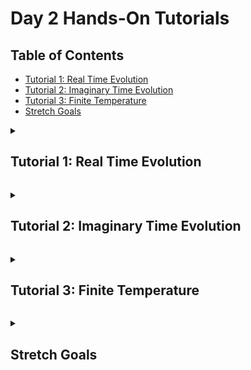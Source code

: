 # Day 2 Hands-On Tutorials

## Table of Contents

- [Tutorial 1: Real Time Evolution](#tutorial-1)
- [Tutorial 2: Imaginary Time Evolution](#tutorial-2)
- [Tutorial 3: Finite Temperature](#tutorial-3)
- [Stretch Goals](#stretch-goals)

<a id="tutorial-1"></a>
<details>
  <summary><h2>Tutorial 1: Real Time Evolution</h2></summary>
  <hr>

In this tutorial we will simulate the time evolution of several initial states under the 1D spin-1/2 Heisenberg
Hamiltonian using the time evolving block decimation (TEBD) algorithm. See
the [ITensorMPS.jl tutorial on TEBD](https://docs.itensor.org/ITensorMPS/stable/tutorials/MPSTimeEvolution.html)
for more background on the algorithm. We will work off of the script [1-tebd.jl](./1-tebd.jl).

The initial state constructed in `main` is the ground state of the Hamiltonian with the central spin excited. If we run this, the dynamics up until time $t=5.0$ will be simulated
```julia
julia> include("1-tebd.jl")
main

julia> res = main();
After sweep 1 energy=-13.09409636493637  maxlinkdim=10 maxerr=2.21E-03 time=0.033
After sweep 2 energy=-13.111284122964177  maxlinkdim=20 maxerr=2.27E-07 time=0.042
After sweep 3 energy=-13.111355718189827  maxlinkdim=46 maxerr=9.95E-11 time=0.083
After sweep 4 energy=-13.111355752014155  maxlinkdim=47 maxerr=9.93E-11 time=0.116
After sweep 5 energy=-13.111355752019346  maxlinkdim=47 maxerr=9.40E-11 time=0.111
time: 1.0
Bond dimension: 40
⟨ψₜ|Szⱼ|ψₜ⟩: 0.35502158812014994
∑ⱼ⟨ψₜ|Szⱼ|ψₜ⟩: 1.0000000000005
⟨ψₜ|H|ψₜ⟩: -11.929346376724634 - 2.0921203223608671e-16im

time: 2.0
Bond dimension: 47
⟨ψₜ|Szⱼ|ψₜ⟩: 0.08355269964032301
∑ⱼ⟨ψₜ|Szⱼ|ψₜ⟩: 1.0000000000007212
⟨ψₜ|H|ψₜ⟩: -11.929346333250871 - 4.398013998619169e-15im

time: 3.0
Bond dimension: 61
⟨ψₜ|Szⱼ|ψₜ⟩: -0.05027843626159247
∑ⱼ⟨ψₜ|Szⱼ|ψₜ⟩: 1.000000000000663
⟨ψₜ|H|ψₜ⟩: -11.929346353874365 - 1.3576397525559596e-15im

time: 4.0
Bond dimension: 81
⟨ψₜ|Szⱼ|ψₜ⟩: 0.00558010009598968
∑ⱼ⟨ψₜ|Szⱼ|ψₜ⟩: 1.0000000000004898
⟨ψₜ|H|ψₜ⟩: -11.929346384611089 + 4.990890715889457e-15im

time: 5.0
Bond dimension: 99
⟨ψₜ|Szⱼ|ψₜ⟩: 0.06961334092046022
∑ⱼ⟨ψₜ|Szⱼ|ψₜ⟩: 1.000000000002958
⟨ψₜ|H|ψₜ⟩: -11.929346264124122 - 3.920014918768254e-15im


julia> Plots.unicodeplots(); # Plot in the terminal

julia> plot_tebd_sz(res; step = 1) # S⁺|ψ⟩
     ┌────────────────────────────────────────┐
  0.5│⠀⠀⠀⠀⠀⠀⠀⠀⠀⠀⠀⠀⠀⠀⠀⠀⠀⠀⢀⢷⠀⠀⠀⠀⠀⠀⠀⠀⠀⠀⠀⠀⠀⠀⠀⠀⠀⠀⠀⠀│
     │⠀⠀⠀⠀⠀⠀⠀⠀⠀⠀⠀⠀⠀⠀⠀⠀⠀⠀⢸⠀⡇⠀⠀⠀⠀⠀⠀⠀⠀⠀⠀⠀⠀⠀⠀⠀⠀⠀⠀⠀│
     │⠀⠀⠀⠀⠀⠀⠀⠀⠀⠀⠀⠀⠀⠀⠀⠀⠀⠀⡇⠀⢸⠀⠀⠀⠀⠀⠀⠀⠀⠀⠀⠀⠀⠀⠀⠀⠀⠀⠀⠀│
     │⠀⠀⠀⠀⠀⠀⠀⠀⠀⠀⠀⠀⠀⠀⠀⠀⠀⢠⠃⠀⢸⠀⠀⠀⠀⠀⠀⠀⠀⠀⠀⠀⠀⠀⠀⠀⠀⠀⠀⠀│
     │⠀⠀⠀⠀⠀⠀⠀⠀⠀⠀⠀⠀⠀⠀⠀⠀⠀⢸⠀⠀⠀⡇⠀⠀⠀⠀⠀⠀⠀⠀⠀⠀⠀⠀⠀⠀⠀⠀⠀⠀│
     │⠀⠀⠀⠀⠀⠀⠀⠀⠀⠀⠀⠀⠀⠀⠀⠀⠀⡜⠀⠀⠀⡇⠀⣄⠀⠀⠀⠀⠀⠀⠀⠀⠀⠀⠀⠀⠀⠀⠀⠀│
     │⠀⠀⠀⠀⠀⠀⠀⠀⠀⢀⠀⠀⡀⠀⢀⡆⠀⡇⠀⠀⠀⢣⠀⡿⡀⢀⢆⠀⢠⡀⠀⢀⠀⠀⡀⠀⠀⠀⠀⠀│
⟨Szⱼ⟩│⡤⠦⢤⠴⠵⢤⠮⢦⢤⠮⢦⡼⠼⡤⡼⢼⢤⠧⠤⠤⠤⢼⢼⠤⢧⡼⠼⣤⠧⠵⣤⠧⠧⡴⠭⢦⠴⠵⠤⠴│
     │⠀⠀⠀⠀⠀⠀⠀⠀⠁⠀⠀⠁⠀⠱⠁⠈⣾⠀⠀⠀⠀⢸⡎⠀⠸⠁⠀⠈⠀⠀⠁⠀⠀⠀⠀⠀⠀⠀⠀⠀│
     │⠀⠀⠀⠀⠀⠀⠀⠀⠀⠀⠀⠀⠀⠀⠀⠀⠙⠀⠀⠀⠀⠀⠃⠀⠀⠀⠀⠀⠀⠀⠀⠀⠀⠀⠀⠀⠀⠀⠀⠀│
     │⠀⠀⠀⠀⠀⠀⠀⠀⠀⠀⠀⠀⠀⠀⠀⠀⠀⠀⠀⠀⠀⠀⠀⠀⠀⠀⠀⠀⠀⠀⠀⠀⠀⠀⠀⠀⠀⠀⠀⠀│
     │⠀⠀⠀⠀⠀⠀⠀⠀⠀⠀⠀⠀⠀⠀⠀⠀⠀⠀⠀⠀⠀⠀⠀⠀⠀⠀⠀⠀⠀⠀⠀⠀⠀⠀⠀⠀⠀⠀⠀⠀│
     │⠀⠀⠀⠀⠀⠀⠀⠀⠀⠀⠀⠀⠀⠀⠀⠀⠀⠀⠀⠀⠀⠀⠀⠀⠀⠀⠀⠀⠀⠀⠀⠀⠀⠀⠀⠀⠀⠀⠀⠀│
     │⠀⠀⠀⠀⠀⠀⠀⠀⠀⠀⠀⠀⠀⠀⠀⠀⠀⠀⠀⠀⠀⠀⠀⠀⠀⠀⠀⠀⠀⠀⠀⠀⠀⠀⠀⠀⠀⠀⠀⠀│
 -0.5│⠀⠀⠀⠀⠀⠀⠀⠀⠀⠀⠀⠀⠀⠀⠀⠀⠀⠀⠀⠀⠀⠀⠀⠀⠀⠀⠀⠀⠀⠀⠀⠀⠀⠀⠀⠀⠀⠀⠀⠀│
     └────────────────────────────────────────┘
     ⠀1⠀⠀⠀⠀⠀⠀⠀⠀⠀⠀⠀⠀⠀⠀⠀Site j⠀⠀⠀⠀⠀⠀⠀⠀⠀⠀⠀⠀⠀⠀⠀⠀30⠀

julia> res.energies # Energy is approximately conserved
51-element Vector{ComplexF64}:
 -11.929346423742393 + 0.0im
  -11.92934641725427 - 3.6360627981309294e-15im
 -11.929346413315944 - 6.60465373202584e-15im
 -11.929346409625618 + 2.158849497713054e-15im
 -11.929346405215828 + 6.2303492855615294e-15im
                     ⋮
 -11.929346350879868 + 2.796818504340759e-15im
 -11.929346336090644 - 1.6361784674014638e-16im
  -11.92934631672588 - 2.352668301281432e-15im
 -11.929346291758428 - 4.641265263485175e-15im
 -11.929346259946318 - 8.775550971328244e-16im

julia> sum.(res.szs) # Total spin at each time is approximately conserved
51-element Vector{Float64}:
 0.9999999999864227
 1.0000000000026976
 1.0000000000026796
 1.0000000000026528
 ⋮
 1.000000000003992
 1.000000000005273
 1.00000000000655
 1.0000000000072606

julia> animate_tebd_sz(res) # Animation of ⟨Szⱼ⟩ as a function of time
[...]

```
The animation lets us visualize how the excitation propagates through the system as a function of time.

1. Included in `main()` is a function `entanglement_entropy(ψ::MPS, bond::Int = length(ψ) ÷ 2)` to compute the von Neumann entanglement entropy between sites `1..bond` and `bond+1...N` of the MPS. The vector of half-chain entanglement entropies is output by `main` as `entanglements`.
Plot this half chain entanglement entropy as a function of time, how does it behave?

```julia
julia> Plots.unicodeplots()

julia> plot(res.times, res.entanglements, xlabel = "Time", ylabel = "Entanglement")
            ┌────────────────────────────────────────┐  
     1.28615│⠀⡇⠀⠀⠀⠀⠀⠀⠀⠀⠀⠀⠀⠀⠀⠀⠀⠀⠀⠀⠀⢀⠤⠔⠒⠲⠤⣀⡀⠀⠀⠀⠀⠀⠀⠀⠀⠀⠀⠀│y1
            │⠀⡇⠀⠀⠀⠀⠀⠀⠀⠀⠀⠀⠀⠀⠀⠀⠀⠀⠀⠀⡔⠁⠀⠀⠀⠀⠀⠀⠉⠒⠢⣄⣀⠀⠀⠀⢀⣀⠤⠀│  
            │⠀⡇⠀⠀⠀⠀⠀⠀⠀⠀⠀⠀⠀⠀⠀⠀⠀⠀⢀⠎⠀⠀⠀⠀⠀⠀⠀⠀⠀⠀⠀⠀⠀⠉⠉⠉⠁⠀⠀⠀│  
            │⠀⡇⠀⠀⠀⠀⠀⠀⠀⠀⠀⠀⠀⠀⠀⠀⠀⢠⠃⠀⠀⠀⠀⠀⠀⠀⠀⠀⠀⠀⠀⠀⠀⠀⠀⠀⠀⠀⠀⠀│  
            │⠀⡇⠀⠀⠀⠀⠀⠀⠀⠀⠀⠀⠀⠀⠀⠀⢀⠇⠀⠀⠀⠀⠀⠀⠀⠀⠀⠀⠀⠀⠀⠀⠀⠀⠀⠀⠀⠀⠀⠀│  
            │⠀⡇⠀⠀⠀⠀⠀⠀⠀⠀⠀⠀⠀⠀⠀⢀⠎⠀⠀⠀⠀⠀⠀⠀⠀⠀⠀⠀⠀⠀⠀⠀⠀⠀⠀⠀⠀⠀⠀⠀│  
            │⠀⡇⠀⠀⠀⠀⠀⠀⠀⠀⠀⠀⠀⠀⢀⠎⠀⠀⠀⠀⠀⠀⠀⠀⠀⠀⠀⠀⠀⠀⠀⠀⠀⠀⠀⠀⠀⠀⠀⠀│  
Entanglement│⠀⡇⠀⠀⠀⠀⠀⠀⠀⠀⠀⠀⠀⠀⡜⠀⠀⠀⠀⠀⠀⠀⠀⠀⠀⠀⠀⠀⠀⠀⠀⠀⠀⠀⠀⠀⠀⠀⠀⠀│  
            │⠀⡇⠀⠀⠀⠀⠀⠀⠀⠀⠀⠀⠀⡸⠀⠀⠀⠀⠀⠀⠀⠀⠀⠀⠀⠀⠀⠀⠀⠀⠀⠀⠀⠀⠀⠀⠀⠀⠀⠀│  
            │⠀⡇⠀⠀⠀⠀⠀⠀⠀⠀⠀⠀⡰⠁⠀⠀⠀⠀⠀⠀⠀⠀⠀⠀⠀⠀⠀⠀⠀⠀⠀⠀⠀⠀⠀⠀⠀⠀⠀⠀│  
            │⠀⡇⠀⠀⠀⠀⠀⠀⠀⠀⠀⡔⠁⠀⠀⠀⠀⠀⠀⠀⠀⠀⠀⠀⠀⠀⠀⠀⠀⠀⠀⠀⠀⠀⠀⠀⠀⠀⠀⠀│  
            │⠀⡇⠀⠀⠀⠀⠀⠀⠀⢀⠴⠁⠀⠀⠀⠀⠀⠀⠀⠀⠀⠀⠀⠀⠀⠀⠀⠀⠀⠀⠀⠀⠀⠀⠀⠀⠀⠀⠀⠀│  
            │⠀⡇⠀⠀⠀⠀⠀⠀⢠⠊⠀⠀⠀⠀⠀⠀⠀⠀⠀⠀⠀⠀⠀⠀⠀⠀⠀⠀⠀⠀⠀⠀⠀⠀⠀⠀⠀⠀⠀⠀│  
            │⠀⡇⠀⠀⠀⣀⡠⠊⠁⠀⠀⠀⠀⠀⠀⠀⠀⠀⠀⠀⠀⠀⠀⠀⠀⠀⠀⠀⠀⠀⠀⠀⠀⠀⠀⠀⠀⠀⠀⠀│  
     0.43001│⠀⡧⠔⠒⠋⠀⠀⠀⠀⠀⠀⠀⠀⠀⠀⠀⠀⠀⠀⠀⠀⠀⠀⠀⠀⠀⠀⠀⠀⠀⠀⠀⠀⠀⠀⠀⠀⠀⠀⠀│  
            └────────────────────────────────────────┘  
            ⠀-0.18⠀⠀⠀⠀⠀⠀⠀⠀⠀⠀⠀⠀Time⠀⠀⠀⠀⠀⠀⠀⠀⠀⠀⠀⠀⠀⠀⠀6.18⠀ 
```
Is this what you would expect for a quench? Why or why not? What happens around time `t ~ 5.0`? Try increasing the time of the simulation to `time = 8.0` to resolve the long-time behaviour better.

2. We can change the initial state to something different. Let's try a state where all the spins are polarised along the z-axis. This can be done via the line
```julia
julia> psit = ITensorMPS.MPS(sites, ["Z+" for i in 1:nsite])
```
Note that you should comment out parts of the code where the initial state was created by DMRG and then excited (lines 81-85 and 100-102) and substitute them for:

```julia
    psit = ITensorMPS.MPS(sites, ["Z+" for i in 1:nsite])
    initial_energy = inner(psit', H, psit)
```

alternatively, if you are feeling lazy, you can just paste the above on line 103 to overwrite the current inital state.

What do you notice about the dynamics of the quench now? Hint: think about the symmetries of the model.

3. Now try initializing the system in an anti-ferromagnetic state instead
```julia
    psit = ITensorMPS.MPS(sites, [iseven(i) ? "Z+" : "Z-" for i in 1:nsite])
```

Plot the entanglement entropy as a function of time.

```julia
julia> plot(res.times, res.entanglements, xlabel = "Time", ylabel = "Entanglement")
            ┌────────────────────────────────────────┐  
      3.0758│⠀⡇⠀⠀⠀⠀⠀⠀⠀⠀⠀⠀⠀⠀⠀⠀⠀⠀⠀⠀⠀⠀⠀⠀⠀⠀⠀⠀⠀⠀⠀⠀⠀⠀⠀⠀⠀⣀⠔⠀│y1
            │⠀⡇⠀⠀⠀⠀⠀⠀⠀⠀⠀⠀⠀⠀⠀⠀⠀⠀⠀⠀⠀⠀⠀⠀⠀⠀⠀⠀⠀⠀⠀⠀⠀⠀⣀⠴⠊⠀⠀⠀│  
            │⠀⡇⠀⠀⠀⠀⠀⠀⠀⠀⠀⠀⠀⠀⠀⠀⠀⠀⠀⠀⠀⠀⠀⠀⠀⠀⠀⠀⠀⠀⠀⢀⠤⠊⠀⠀⠀⠀⠀⠀│  
            │⠀⡇⠀⠀⠀⠀⠀⠀⠀⠀⠀⠀⠀⠀⠀⠀⠀⠀⠀⠀⠀⠀⠀⠀⠀⠀⠀⠀⢀⠤⠚⠁⠀⠀⠀⠀⠀⠀⠀⠀│  
            │⠀⡇⠀⠀⠀⠀⠀⠀⠀⠀⠀⠀⠀⠀⠀⠀⠀⠀⠀⠀⠀⠀⠀⠀⠀⠀⡠⠒⠁⠀⠀⠀⠀⠀⠀⠀⠀⠀⠀⠀│  
            │⠀⡇⠀⠀⠀⠀⠀⠀⠀⠀⠀⠀⠀⠀⠀⠀⠀⠀⠀⠀⠀⠀⠀⣠⠖⠊⠀⠀⠀⠀⠀⠀⠀⠀⠀⠀⠀⠀⠀⠀│  
            │⠀⡇⠀⠀⠀⠀⠀⠀⠀⠀⠀⠀⠀⠀⠀⠀⠀⠀⠀⠀⢀⠔⠉⠀⠀⠀⠀⠀⠀⠀⠀⠀⠀⠀⠀⠀⠀⠀⠀⠀│  
Entanglement│⠀⡇⠀⠀⠀⠀⠀⠀⠀⠀⠀⠀⠀⠀⠀⠀⠀⢀⡠⠊⠁⠀⠀⠀⠀⠀⠀⠀⠀⠀⠀⠀⠀⠀⠀⠀⠀⠀⠀⠀│  
            │⠀⡇⠀⠀⠀⠀⠀⠀⠀⠀⠀⠀⠀⠀⠀⣀⠔⠁⠀⠀⠀⠀⠀⠀⠀⠀⠀⠀⠀⠀⠀⠀⠀⠀⠀⠀⠀⠀⠀⠀│  
            │⠀⡇⠀⠀⠀⠀⠀⠀⠀⠀⠀⠀⢀⡠⠊⠀⠀⠀⠀⠀⠀⠀⠀⠀⠀⠀⠀⠀⠀⠀⠀⠀⠀⠀⠀⠀⠀⠀⠀⠀│  
            │⠀⡇⠀⠀⠀⠀⠀⠀⠀⠀⣀⠔⠁⠀⠀⠀⠀⠀⠀⠀⠀⠀⠀⠀⠀⠀⠀⠀⠀⠀⠀⠀⠀⠀⠀⠀⠀⠀⠀⠀│  
            │⠀⡇⠀⠀⠀⠀⠀⢀⡠⠊⠀⠀⠀⠀⠀⠀⠀⠀⠀⠀⠀⠀⠀⠀⠀⠀⠀⠀⠀⠀⠀⠀⠀⠀⠀⠀⠀⠀⠀⠀│  
            │⠀⡇⠀⠀⠀⢀⠔⠁⠀⠀⠀⠀⠀⠀⠀⠀⠀⠀⠀⠀⠀⠀⠀⠀⠀⠀⠀⠀⠀⠀⠀⠀⠀⠀⠀⠀⠀⠀⠀⠀│  
            │⠀⡇⠀⢀⠜⠁⠀⠀⠀⠀⠀⠀⠀⠀⠀⠀⠀⠀⠀⠀⠀⠀⠀⠀⠀⠀⠀⠀⠀⠀⠀⠀⠀⠀⠀⠀⠀⠀⠀⠀│  
  -0.0895865│⠤⡷⠮⠥⠤⠤⠤⠤⠤⠤⠤⠤⠤⠤⠤⠤⠤⠤⠤⠤⠤⠤⠤⠤⠤⠤⠤⠤⠤⠤⠤⠤⠤⠤⠤⠤⠤⠤⠤⠤│  
            └────────────────────────────────────────┘  
            ⠀-0.18⠀⠀⠀⠀⠀⠀⠀⠀⠀⠀⠀⠀Time⠀⠀⠀⠀⠀⠀⠀⠀⠀⠀⠀⠀⠀⠀⠀6.18⠀ 
``` 

How does this differ to the first initial state we used (the locally excited ground state)? What does this imply for the growth of the bond dimension of the function of time to maintain accuracy? Hint: for an arbitrary MPS of bond dimension $\chi$, the bound $S_{\rm Von Neumann} \leq log_{2}(\chi)$ is true. 

Click [here](#table-of-contents) to return to the table of contents.

</details>

<a id="tutorial-2"></a>
<details>
  <summary><h2>Tutorial 2: Imaginary Time Evolution</h2></summary>
  <hr>

Now we are going to switch from real time to imaginary time evolution. This is incredibly easy with tensor networks, as we can just perform the substitution $dt \rightarrow - {\rm i} d \beta`. 

We will be working off the script [2-imaginary-time.jl](./2-imaginary-time.jl) which does this for you and implements the imaginary time dynamics of a random initial state under the Heisenberg Hamiltonian.


```julia
julia> res = main();
After sweep 1 energy=-13.10580711255933  maxlinkdim=10 maxerr=2.04E-03 time=0.029
After sweep 2 energy=-13.111348929097458  maxlinkdim=20 maxerr=1.41E-07 time=0.040
After sweep 3 energy=-13.11135575001343  maxlinkdim=45 maxerr=9.81E-11 time=0.085
After sweep 4 energy=-13.111355751942149  maxlinkdim=47 maxerr=1.00E-10 time=0.118
After sweep 5 energy=-13.111355751949796  maxlinkdim=47 maxerr=1.00E-10 time=0.112
time: 5.0
Bond dimension: 24
⟨ψₜ|Szⱼ|ψₜ⟩: -0.07015198148930198
∑ⱼ⟨ψₜ|Szⱼ|ψₜ⟩: -0.3554642454935465
⟨ψₜ|H|ψₜ⟩: -12.918726195417213

time: 10.0
Bond dimension: 38
⟨ψₜ|Szⱼ|ψₜ⟩: -0.0007049850288560583
∑ⱼ⟨ψₜ|Szⱼ|ψₜ⟩: -0.12498385296119857
⟨ψₜ|H|ψₜ⟩: -13.082551163963094

time: 15.0
Bond dimension: 40
⟨ψₜ|Szⱼ|ψₜ⟩: 0.007906094151056576
∑ⱼ⟨ψₜ|Szⱼ|ψₜ⟩: -0.035190911135993715
⟨ψₜ|H|ψₜ⟩: -13.105243727446057

time: 20.0
Bond dimension: 40
⟨ψₜ|Szⱼ|ψₜ⟩: 0.005455558345839978
∑ⱼ⟨ψₜ|Szⱼ|ψₜ⟩: -0.010092112111528002
⟨ψₜ|H|ψₜ⟩: -13.109727125683662


julia> res.energies .- res.energy
101-element Vector{Float64}:
 13.344740259203546
 11.607416095173846
  9.788767514056136
  8.027055433275628
  6.478091389576792
  5.219661141730995
  ⋮
  0.00210452773845482
  0.0019989336674051117
  0.001898845407890093
  0.0018039541390795222
  0.0017139718695293737
  0.0016286262661342477

```

1. Notice how the energy is converging to that of the DMRG calculation. You can show an animation of the local $Sz$ of each spin in the chain by passing `outputlevel = 2` as a `kwarg` to `main()`. Observe how the system relaxes to a state with no local magnetisation. 

We can calculate the variance of `psit` to observe how close it is to an eigenstate of `H`. Specifically the variance is given by

```julia
julia> energy_var = inner(apply(H, psit),apply(H, psit)) - inner(psit',H,psit)^2
```

2. Calculate the variance of the energy as a function of time in your simulation and have `main` return it. Plot it. 

```julia
julia> plot(res.times, res.energy_vars, xlabel = "Imaginary Time", ylabel = "Energy Variance")
               ┌────────────────────────────────────────┐  
        4.67397│⠀⡷⡀⠀⠀⠀⠀⠀⠀⠀⠀⠀⠀⠀⠀⠀⠀⠀⠀⠀⠀⠀⠀⠀⠀⠀⠀⠀⠀⠀⠀⠀⠀⠀⠀⠀⠀⠀⠀⠀│y1
               │⠀⡇⡇⠀⠀⠀⠀⠀⠀⠀⠀⠀⠀⠀⠀⠀⠀⠀⠀⠀⠀⠀⠀⠀⠀⠀⠀⠀⠀⠀⠀⠀⠀⠀⠀⠀⠀⠀⠀⠀│  
               │⠀⡇⡇⠀⠀⠀⠀⠀⠀⠀⠀⠀⠀⠀⠀⠀⠀⠀⠀⠀⠀⠀⠀⠀⠀⠀⠀⠀⠀⠀⠀⠀⠀⠀⠀⠀⠀⠀⠀⠀│  
               │⠀⡇⢸⠀⠀⠀⠀⠀⠀⠀⠀⠀⠀⠀⠀⠀⠀⠀⠀⠀⠀⠀⠀⠀⠀⠀⠀⠀⠀⠀⠀⠀⠀⠀⠀⠀⠀⠀⠀⠀│  
               │⠀⡇⢸⠀⠀⠀⠀⠀⠀⠀⠀⠀⠀⠀⠀⠀⠀⠀⠀⠀⠀⠀⠀⠀⠀⠀⠀⠀⠀⠀⠀⠀⠀⠀⠀⠀⠀⠀⠀⠀│  
               │⠀⡇⠸⡀⠀⠀⠀⠀⠀⠀⠀⠀⠀⠀⠀⠀⠀⠀⠀⠀⠀⠀⠀⠀⠀⠀⠀⠀⠀⠀⠀⠀⠀⠀⠀⠀⠀⠀⠀⠀│  
               │⠀⡇⠀⡇⠀⠀⠀⠀⠀⠀⠀⠀⠀⠀⠀⠀⠀⠀⠀⠀⠀⠀⠀⠀⠀⠀⠀⠀⠀⠀⠀⠀⠀⠀⠀⠀⠀⠀⠀⠀│  
Energy Variance│⠀⡇⠀⡇⠀⠀⠀⠀⠀⠀⠀⠀⠀⠀⠀⠀⠀⠀⠀⠀⠀⠀⠀⠀⠀⠀⠀⠀⠀⠀⠀⠀⠀⠀⠀⠀⠀⠀⠀⠀│  
               │⠀⡇⠀⢸⠀⠀⠀⠀⠀⠀⠀⠀⠀⠀⠀⠀⠀⠀⠀⠀⠀⠀⠀⠀⠀⠀⠀⠀⠀⠀⠀⠀⠀⠀⠀⠀⠀⠀⠀⠀│  
               │⠀⡇⠀⠘⡄⠀⠀⠀⠀⠀⠀⠀⠀⠀⠀⠀⠀⠀⠀⠀⠀⠀⠀⠀⠀⠀⠀⠀⠀⠀⠀⠀⠀⠀⠀⠀⠀⠀⠀⠀│  
               │⠀⡇⠀⠀⢧⠀⠀⠀⠀⠀⠀⠀⠀⠀⠀⠀⠀⠀⠀⠀⠀⠀⠀⠀⠀⠀⠀⠀⠀⠀⠀⠀⠀⠀⠀⠀⠀⠀⠀⠀│  
               │⠀⡇⠀⠀⠘⡄⠀⠀⠀⠀⠀⠀⠀⠀⠀⠀⠀⠀⠀⠀⠀⠀⠀⠀⠀⠀⠀⠀⠀⠀⠀⠀⠀⠀⠀⠀⠀⠀⠀⠀│  
               │⠀⡇⠀⠀⠀⢣⠀⠀⠀⠀⠀⠀⠀⠀⠀⠀⠀⠀⠀⠀⠀⠀⠀⠀⠀⠀⠀⠀⠀⠀⠀⠀⠀⠀⠀⠀⠀⠀⠀⠀│  
               │⠀⡇⠀⠀⠀⠀⠣⡀⠀⠀⠀⠀⠀⠀⠀⠀⠀⠀⠀⠀⠀⠀⠀⠀⠀⠀⠀⠀⠀⠀⠀⠀⠀⠀⠀⠀⠀⠀⠀⠀│  
      -0.135919│⠤⡧⠤⠤⠤⠤⠤⠬⠶⠶⠶⠶⠦⠤⠤⠤⠤⠤⠤⠤⠤⠤⠤⠤⠤⠤⠤⠤⠤⠤⠤⠤⠤⠤⠤⠤⠤⠤⠤⠤│  
               └────────────────────────────────────────┘  
               ⠀-0.6⠀⠀⠀⠀⠀⠀⠀⠀Imaginary Time⠀⠀⠀⠀⠀⠀⠀⠀⠀⠀20.6⠀  
```

The initial state we used is a random `MPS`constructed via the lines
```julia>
    rng = StableRNG(123)
    psit = random_mps(rng, sites)
```

3. Try changing the seed of the initial state. Does the result still converge to the ground state? Can you think of what initial states might prevent this happening? Hint: think about the symmetries of the model. Try to construct some. Does the variance still go to zero?


Click [here](#table-of-contents) to return to the table of contents.

</details>

<a id="tutorial-3"></a>
<details>
  <summary><h2>Tutorial 3: Finite Temperature</h2></summary>
  <hr>

We are now going to run the METTS (Minimally entangled thermal states) algorithm to extract finite temperature properties of the system whilst remaining in the pure state picture. This is done in the file [3-metts.jl](./3-metts.jl).

```julia
julia> include("3-metts.jl")

julia> res = main();
Making warmup METTS number 10
  Sampled state: ["Z-", "Z+", "Z+", "Z-", "Z+", "Z-", "Z+", "Z-", "Z+", "Z-"]
Making METTS number 10
  Energy of METTS 10 = -4.0978
  Energy of ground state from DMRG -4.2580
  Estimated Energy = -4.1171 +- 0.0318  [-4.1489,-4.0853]
  Sampled state: ["Z-", "Z-", "Z+", "Z-", "Z-", "Z+", "Z+", "Z-", "Z-", "Z+"]
Making METTS number 20
  Energy of METTS 20 = -3.5787
  Energy of ground state from DMRG -4.2580
  Estimated Energy = -4.0288 +- 0.0453  [-4.0741,-3.9836]
  Sampled state: ["Z+", "Z-", "Z-", "Z+", "Z-", "Z+", "Z+", "Z-", "Z-", "Z+"]
Making METTS number 30
  Energy of METTS 30 = -4.1557
  Energy of ground state from DMRG -4.2580
  Estimated Energy = -4.0074 +- 0.0370  [-4.0443,-3.9704]
  Sampled state: ["Z-", "Z+", "Z+", "Z+", "Z-", "Z-", "Z+", "Z-", "Z+", "Z-"]
Making METTS number 40
  Energy of METTS 40 = -3.8662
  Energy of ground state from DMRG -4.2580
  Estimated Energy = -3.9767 +- 0.0333  [-4.0100,-3.9434]
  Sampled state: ["Z-", "Z+", "Z-", "Z-", "Z-", "Z+", "Z+", "Z-", "Z+", "Z-"]
Making METTS number 50
  Energy of METTS 50 = -3.8099
  Energy of ground state from DMRG -4.2580
  Estimated Energy = -3.9556 +- 0.0301  [-3.9856,-3.9255]
  Sampled state: ["Z+", "Z+", "Z-", "Z+", "Z-", "Z-", "Z+", "Z-", "Z-", "Z+"]
Making METTS number 60
  Energy of METTS 60 = -3.8595
  Energy of ground state from DMRG -4.2580
  Estimated Energy = -3.9723 +- 0.0264  [-3.9987,-3.9459]
  Sampled state: ["Z+", "Z-", "Z+", "Z-", "Z+", "Z+", "Z-", "Z+", "Z-", "Z+"]
Making METTS number 70
  Energy of METTS 70 = -4.1383
  Energy of ground state from DMRG -4.2580
  Estimated Energy = -3.9683 +- 0.0236  [-3.9919,-3.9447]
  Sampled state: ["Z-", "Z+", "Z-", "Z+", "Z-", "Z+", "Z-", "Z-", "Z+", "Z-"]
Making METTS number 80
  Energy of METTS 80 = -4.1383
  Energy of ground state from DMRG -4.2580
  Estimated Energy = -3.9765 +- 0.0217  [-3.9982,-3.9548]
  Sampled state: ["Z-", "Z+", "Z-", "Z+", "Z-", "Z+", "Z+", "Z-", "Z+", "Z-"]
Making METTS number 90
  Energy of METTS 90 = -4.1383
  Energy of ground state from DMRG -4.2580
  Estimated Energy = -3.9760 +- 0.0203  [-3.9963,-3.9557]
  Sampled state: ["Z-", "Z+", "Z-", "Z-", "Z-", "Z+", "Z+", "Z-", "Z+", "Z-"]
Making METTS number 100
  Energy of METTS 100 = -3.8843
  Energy of ground state from DMRG -4.2580
  Estimated Energy = -3.9652 +- 0.0190  [-3.9842,-3.9462]
  Sampled state: ["Z-", "Z-", "Z+", "Z-", "Z+", "Z+", "Z-", "Z+", "Z+", "Z-"]
```

The specific heat can be approximated from the METTS algorithm via the following formula

$$C_{v}(\beta) = \frac{\beta^{2}}{\rm NMETTS}\left(\overline{\langle H^{2} \rangle} - \overline{\langle H \rangle^{2}} \right)

where $\overline$ denotes the METTS ensemble average. You can measure the square energy of a given METTS via 

```julia
julia> inner(apply(H, psi),apply(H, psi))
```

1. Modify `main()` to keep track of the square energy of each METT after it has been evolved. Average over these, and the energies (which are already kept track off) at the end of the simulation to calculate $C_{v}(\beta)$ for the given $\beta$ and have it returned by main. Check that this gives a sensible answer from `main()`. For the default parameters ($\beta = 4.0$, NMETTS $=100$) provided you should find $C_{v}(\beta = 4.0) \approx 0.19$ (the RNG for the initial state and sampling is seeded to be reproducable).

```julia
julia> res = main(; outputlevel = 0);

julia> res.specific_heat
0.1906972673732355
```

No we are going to measure the specific heat as a function of inverse temperature.

2. Construct an array of $\beta$ values spanning $0 \leq \beta \leq 8.0$, for instance

```julia

julia> betas = [0.2*i for i in 1:41];
```

and then create a vector of simulation outputs for these `betas`. E.g

```julia
julia> results = [main(; beta, betastep = 0.1, NMETTS=25) for beta in betas]
```

This might take a few minutes to run, so play around with the setting of `NMETTS`. We suggest setting NMETTS = 25 to get a coarse grained result. Plot the result.

```julia
julia> plot(betas, specific_heats, xlabel = "Beta", ylabel = "Specific Heat")
             ┌────────────────────────────────────────┐  
     0.393288│⡇⠀⠀⠀⠀⠀⠀⠀⠀⠀⠀⠀⠀⢰⠀⠀⠀⠀⠀⣀⠀⠀⠀⠀⡦⡀⠀⠀⠀⠀⠀⠀⠀⠀⠀⠀⠀⠀⠀⠀│y1
             │⡇⠀⠀⠀⠀⠀⠀⢰⡄⠀⠀⠀⢀⢿⠀⠀⠀⠀⢰⢹⠀⠀⠀⠀⡇⡇⠀⠀⠀⠀⠀⠀⠀⠀⠀⠀⠀⠀⠀⠀│  
             │⡇⠀⠀⠀⠀⠀⠀⡜⠈⠢⠔⠢⠊⠀⡇⠀⠀⢰⠁⢸⠀⠀⠀⢀⠇⢣⠀⠀⠀⠀⠀⠀⠀⠀⠀⠀⠀⠀⠀⠀│  
             │⡇⠀⠀⠀⠀⠀⢀⠇⠀⠀⠀⠀⠀⠀⡇⠀⠀⡇⠀⢸⠀⠀⠀⢸⠀⢸⠀⠀⠀⠀⠀⠀⠀⠀⠀⠀⠀⠀⠀⠀│  
             │⡇⠀⠀⠀⠀⠀⢸⠀⠀⠀⠀⠀⠀⠀⢇⠀⠀⡇⠀⢸⠀⠀⠀⢸⠀⢸⠀⠀⠀⠀⠀⠀⠀⠀⠀⠀⠀⠀⠀⠀│  
             │⡇⠀⠀⠀⠀⠀⡇⠀⠀⠀⠀⠀⠀⠀⢸⡀⢸⠀⠀⠀⡇⠀⠀⡸⠀⢸⠀⠀⠀⠀⠀⠀⠀⠀⠀⠀⠀⠀⠀⠀│  
             │⡇⠀⠀⠀⠀⢠⠃⠀⠀⠀⠀⠀⠀⠀⠀⠈⠺⠀⠀⠀⡇⠀⠀⡇⠀⠸⡀⠀⠀⠀⠀⠀⠀⠀⠀⠀⠀⠀⠀⠀│  
Specific Heat│⡇⠀⠀⠀⠀⡸⠀⠀⠀⠀⠀⠀⠀⠀⠀⠀⠀⠀⠀⠀⡇⡦⡸⠀⠀⠀⡇⣦⠀⠀⠀⠀⠀⠀⠀⢀⠀⠀⠀⠀│  
             │⡇⠀⠀⠀⢀⠇⠀⠀⠀⠀⠀⠀⠀⠀⠀⠀⠀⠀⠀⠀⡿⠀⠀⠀⠀⠀⣿⠀⡇⠀⡠⢄⡀⠀⠀⡜⡇⠀⠀⠀│  
             │⡇⠀⠀⠀⡜⠀⠀⠀⠀⠀⠀⠀⠀⠀⠀⠀⠀⠀⠀⠀⠀⠀⠀⠀⠀⠀⠃⠀⢱⢰⠁⠀⢣⠀⢰⠁⢱⠀⠀⠀│  
             │⡇⠀⠀⢰⠁⠀⠀⠀⠀⠀⠀⠀⠀⠀⠀⠀⠀⠀⠀⠀⠀⠀⠀⠀⠀⠀⠀⠀⢸⡸⠀⠀⠈⠒⠃⠀⠘⠲⡀⠀│  
             │⡇⠀⠀⡜⠀⠀⠀⠀⠀⠀⠀⠀⠀⠀⠀⠀⠀⠀⠀⠀⠀⠀⠀⠀⠀⠀⠀⠀⠀⠇⠀⠀⠀⠀⠀⠀⠀⠀⡇⠀│  
             │⡇⠀⢠⠇⠀⠀⠀⠀⠀⠀⠀⠀⠀⠀⠀⠀⠀⠀⠀⠀⠀⠀⠀⠀⠀⠀⠀⠀⠀⠀⠀⠀⠀⠀⠀⠀⠀⠀⠸⠀│  
             │⡇⢀⠎⠀⠀⠀⠀⠀⠀⠀⠀⠀⠀⠀⠀⠀⠀⠀⠀⠀⠀⠀⠀⠀⠀⠀⠀⠀⠀⠀⠀⠀⠀⠀⠀⠀⠀⠀⠀⠀│  
  -0.00416347│⣇⣎⣀⣀⣀⣀⣀⣀⣀⣀⣀⣀⣀⣀⣀⣀⣀⣀⣀⣀⣀⣀⣀⣀⣀⣀⣀⣀⣀⣀⣀⣀⣀⣀⣀⣀⣀⣀⣀⣀│  
             └────────────────────────────────────────┘  
             ⠀-0.034⠀⠀⠀⠀⠀⠀⠀⠀⠀⠀⠀Beta⠀⠀⠀⠀⠀⠀⠀⠀⠀⠀⠀⠀⠀⠀8.234⠀ 
```

The specific heat of the spin 1/2 antiferromagnetic Heisenberg model is known to display a broad peak at $T = 0.48J$ (here we have $J=  1$) with a maximum value of $~0.35J$. Do your results agree with this? 

3. The high temperature regime should display an inverse square dependence of the specific heat with temperature, i.e $C_{v} \propto \frac{1}{T^{2}}$. Use a range $0 \leq \beta \leq 0.5$ to try to confirm this. When using a finer range of betas, make sure to adjust the step size in `main` to be commensurate or you will get an error message.

```julia

julia> plot([beta*beta for beta in betas], specific_heats, xlabel = "Beta", ylabel = "Specific Heat")
             ┌────────────────────────────────────────┐  
     0.047881│⢸⠀⠀⠀⠀⠀⠀⠀⠀⠀⠀⠀⠀⠀⠀⠀⠀⠀⠀⠀⠀⠀⠀⠀⠀⠀⠀⠀⠀⠀⠀⠀⠀⠀⠀⠀⠀⢀⠤⠀│y1
             │⢸⠀⠀⠀⠀⠀⠀⠀⠀⠀⠀⠀⠀⠀⠀⠀⠀⠀⠀⠀⠀⠀⠀⠀⠀⠀⠀⠀⠀⠀⠀⠀⠀⠀⢀⡠⠒⠁⠀⠀│  
             │⢸⠀⠀⠀⠀⠀⠀⠀⠀⠀⠀⠀⠀⠀⠀⠀⠀⠀⠀⠀⠀⠀⠀⠀⠀⠀⠀⠀⠀⠀⠀⠀⡠⠔⠁⠀⠀⠀⠀⠀│  
             │⢸⠀⠀⠀⠀⠀⠀⠀⠀⠀⠀⠀⠀⠀⠀⠀⠀⠀⠀⠀⠀⠀⠀⠀⠀⠀⠀⠀⠀⡠⠔⠊⠀⠀⠀⠀⠀⠀⠀⠀│  
             │⢸⠀⠀⠀⠀⠀⠀⠀⠀⠀⠀⠀⠀⠀⠀⠀⠀⠀⠀⠀⠀⠀⠀⠀⠀⠀⡠⠔⠉⠀⠀⠀⠀⠀⠀⠀⠀⠀⠀⠀│  
             │⢸⠀⠀⠀⠀⠀⠀⠀⠀⠀⠀⠀⠀⠀⠀⠀⠀⠀⠀⠀⠀⠀⠀⡠⠒⠉⠀⠀⠀⠀⠀⠀⠀⠀⠀⠀⠀⠀⠀⠀│  
             │⢸⠀⠀⠀⠀⠀⠀⠀⠀⠀⠀⠀⠀⠀⠀⠀⠀⠀⠀⠀⢀⠔⠉⠀⠀⠀⠀⠀⠀⠀⠀⠀⠀⠀⠀⠀⠀⠀⠀⠀│  
Specific Heat│⢸⠀⠀⠀⠀⠀⠀⠀⠀⠀⠀⠀⠀⠀⠀⠀⠀⠀⢀⠎⠁⠀⠀⠀⠀⠀⠀⠀⠀⠀⠀⠀⠀⠀⠀⠀⠀⠀⠀⠀│  
             │⢸⠀⠀⠀⠀⠀⠀⠀⠀⠀⠀⠀⠀⠀⠀⠀⢀⠔⠁⠀⠀⠀⠀⠀⠀⠀⠀⠀⠀⠀⠀⠀⠀⠀⠀⠀⠀⠀⠀⠀│  
             │⢸⠀⠀⠀⠀⠀⠀⠀⠀⠀⠀⠀⠀⠀⢀⠔⠁⠀⠀⠀⠀⠀⠀⠀⠀⠀⠀⠀⠀⠀⠀⠀⠀⠀⠀⠀⠀⠀⠀⠀│  
             │⢸⠀⠀⠀⠀⠀⠀⠀⠀⠀⠀⠀⡠⠔⠁⠀⠀⠀⠀⠀⠀⠀⠀⠀⠀⠀⠀⠀⠀⠀⠀⠀⠀⠀⠀⠀⠀⠀⠀⠀│  
             │⢸⠀⠀⠀⠀⠀⠀⠀⠀⡠⠔⠉⠀⠀⠀⠀⠀⠀⠀⠀⠀⠀⠀⠀⠀⠀⠀⠀⠀⠀⠀⠀⠀⠀⠀⠀⠀⠀⠀⠀│  
             │⢸⠀⠀⠀⠀⠀⣠⠔⠉⠀⠀⠀⠀⠀⠀⠀⠀⠀⠀⠀⠀⠀⠀⠀⠀⠀⠀⠀⠀⠀⠀⠀⠀⠀⠀⠀⠀⠀⠀⠀│  
             │⢸⠀⠀⡠⠔⠊⠀⠀⠀⠀⠀⠀⠀⠀⠀⠀⠀⠀⠀⠀⠀⠀⠀⠀⠀⠀⠀⠀⠀⠀⠀⠀⠀⠀⠀⠀⠀⠀⠀⠀│  
   -0.0010349│⢼⠴⠯⠤⠤⠤⠤⠤⠤⠤⠤⠤⠤⠤⠤⠤⠤⠤⠤⠤⠤⠤⠤⠤⠤⠤⠤⠤⠤⠤⠤⠤⠤⠤⠤⠤⠤⠤⠤⠤│  
             └────────────────────────────────────────┘  
             ⠀-0.004925⠀⠀⠀⠀⠀⠀⠀⠀Beta⠀⠀⠀⠀⠀⠀⠀⠀⠀⠀⠀0.257425⠀
```

</details>

<a id="stretch-goals"></a>
<details>
  <summary><h2>Stretch Goals</h2></summary>
  <hr>

If you completed all the tutorials and would like more of a challenge, choose from among the   following "stretch goal" activities.

1. In the low temperature regime the spin 1/2 1D Heisenberg model is known to be a gapless Luttinger Liquid which is a phase of matter characterised by a specific heat $C_{v} \propto T$. See if you can confirm this by running the METTS code in the low temperature regime (say $8.0 \leq \beta \leq 10.0$) and measuring the specific heat capacity. Note that in this low-temperature regime, fluctuations and finite-size effects will be more significant (we have been working on a small chain), so you will have to be careful about the parameters you choose and simulations could take some time. It can help to take a large enough `betastep` (say `betastep = O(0.1)`) so your simulations run in reasonable time.

Click [here](#table-of-contents) to return to the table of contents.

</details>
